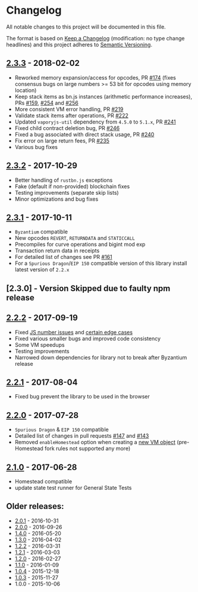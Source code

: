 # Changelog
All notable changes to this project will be documented in this file.

The format is based on [Keep a Changelog](http://keepachangelog.com/en/1.0.0/) 
(modification: no type change headlines) and this project adheres to 
[Semantic Versioning](http://semver.org/spec/v2.0.0.html).

## [2.3.3] - 2018-02-02

- Reworked memory expansion/access for opcodes, PR [#174](https://github.com/vaporyjs/vaporyjs-vm/pull/174) (fixes consensus bugs on
  large numbers >= 53 bit for opcodes using memory location)
- Keep stack items as bn.js instances (arithmetic performance increases), PRs [#159](https://github.com/vaporyjs/vaporyjs-vm/pull/159), [#254](https://github.com/vaporyjs/vaporyjs-vm/pull/254) and [#256](https://github.com/vaporyjs/vaporyjs-vm/pull/256)
- More consistent VM error handling, PR [#219](https://github.com/vaporyjs/vaporyjs-vm/pull/219)
- Validate stack items after operations, PR [#222](https://github.com/vaporyjs/vaporyjs-vm/pull/222)
- Updated ``vaporyjs-util`` dependency from ``4.5.0`` to ``5.1.x``, PR [#241](https://github.com/vaporyjs/vaporyjs-vm/pull/241)
- Fixed child contract deletion bug, PR [#246](https://github.com/vaporyjs/vaporyjs-vm/pull/246)
- Fixed a bug associated with direct stack usage, PR [#240](https://github.com/vaporyjs/vaporyjs-vm/pull/240)
- Fix error on large return fees, PR [#235](https://github.com/vaporyjs/vaporyjs-vm/pull/235)
- Various bug fixes

[2.3.3]: https://github.com/vaporyjs/vaporyjs-vm/compare/v2.3.2...v2.3.3

## [2.3.2] - 2017-10-29
- Better handling of ``rustbn.js`` exceptions
- Fake (default if non-provided) blockchain fixes
- Testing improvements (separate skip lists)
- Minor optimizations and bug fixes

[2.3.2]: https://github.com/vaporyjs/vaporyjs-vm/compare/v2.3.1...v2.3.2

## [2.3.1] - 2017-10-11
- ``Byzantium`` compatible
- New opcodes ``REVERT``, ``RETURNDATA`` and ``STATICCALL``
- Precompiles for curve operations and bigint mod exp
- Transaction return data in receipts
- For detailed list of changes see PR [#161](https://github.com/vaporyjs/vaporyjs-vm/pull/161) 
- For a ``Spurious Dragon``/``EIP 150`` compatible version of this library install latest version of ``2.2.x``

[2.3.1]: https://github.com/vaporyjs/vaporyjs-vm/compare/v2.2.2...v2.3.1

## [2.3.0] - Version Skipped due to faulty npm release

## [2.2.2] - 2017-09-19
- Fixed [JS number issues](https://github.com/vaporyjs/vaporyjs-vm/pull/168)
  and [certain edge cases](https://github.com/vaporyjs/vaporyjs-vm/pull/188)
- Fixed various smaller bugs and improved code consistency
- Some VM speedups
- Testing improvements
- Narrowed down dependencies for library not to break after Byzantium release

[2.2.2]: https://github.com/vaporyjs/vaporyjs-vm/compare/v2.2.1...v2.2.2

## [2.2.1] - 2017-08-04
- Fixed bug prevent the library to be used in the browser

[2.2.1]: https://github.com/vaporyjs/vaporyjs-vm/compare/v2.2.0...v2.2.1

## [2.2.0] - 2017-07-28
- ``Spurious Dragon`` & ``EIP 150`` compatible
- Detailed list of changes in pull requests [#147](https://github.com/vaporyjs/vaporyjs-vm/pull/147) and  [#143](https://github.com/vaporyjs/vaporyjs-vm/pull/143)
- Removed ``enableHomestead`` option when creating a [ new VM object](https://github.com/vaporyjs/vaporyjs-vm#new-vmstatetrie-blockchain) (pre-Homestead fork rules not supported any more)

[2.2.0]: https://github.com/vaporyjs/vaporyjs-vm/compare/v2.1.0...v2.2.0

## [2.1.0] - 2017-06-28
- Homestead compatible
- update state test runner for General State Tests

[2.1.0]: https://github.com/vaporyjs/vaporyjs-vm/compare/v2.0.1...v2.1.0

## Older releases:

- [2.0.1](https://github.com/vaporyjs/vaporyjs-vm/compare/v2.0.0...v2.0.1) - 2016-10-31
- [2.0.0](https://github.com/vaporyjs/vaporyjs-vm/compare/v1.4.0...v2.0.0) - 2016-09-26
- [1.4.0](https://github.com/vaporyjs/vaporyjs-vm/compare/v1.3.0...v1.4.0) - 2016-05-20
- [1.3.0](https://github.com/vaporyjs/vaporyjs-vm/compare/v1.2.2...v1.3.0) - 2016-04-02
- [1.2.2](https://github.com/vaporyjs/vaporyjs-vm/compare/v1.2.1...v1.2.2) - 2016-03-31
- [1.2.1](https://github.com/vaporyjs/vaporyjs-vm/compare/v1.2.0...v1.2.1) - 2016-03-03
- [1.2.0](https://github.com/vaporyjs/vaporyjs-vm/compare/v1.1.0...v1.2.0) - 2016-02-27
- [1.1.0](https://github.com/vaporyjs/vaporyjs-vm/compare/v1.0.4...v1.1.0) - 2016-01-09
- [1.0.4](https://github.com/vaporyjs/vaporyjs-vm/compare/v1.0.3...v1.0.4) - 2015-12-18
- [1.0.3](https://github.com/vaporyjs/vaporyjs-vm/compare/v1.0.0...v1.0.3) - 2015-11-27
- 1.0.0 - 2015-10-06
